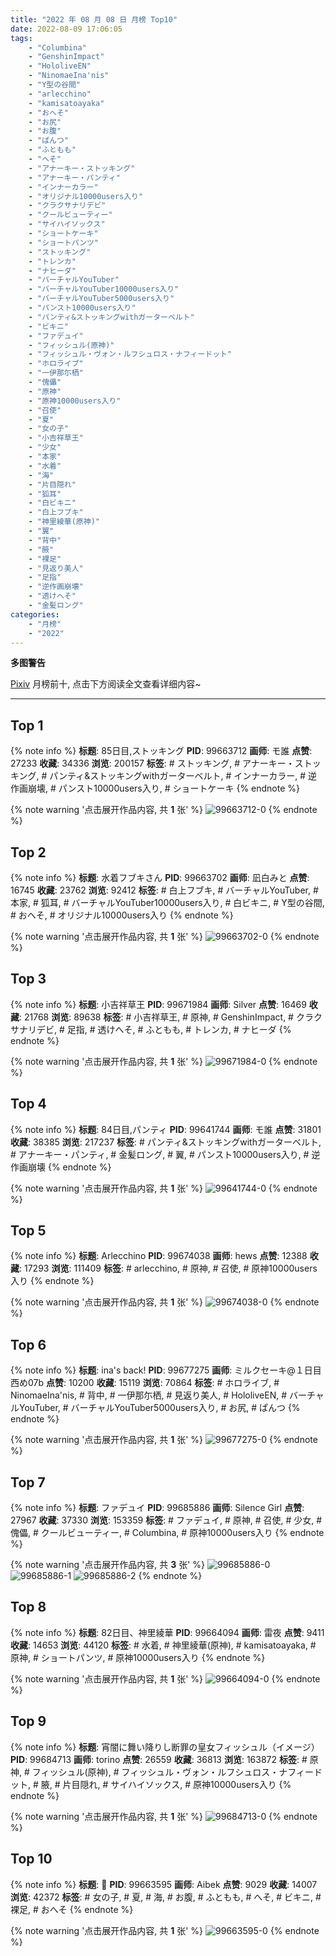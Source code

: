 ```yaml
---
title: "2022 年 08 月 08 日 月榜 Top10"
date: 2022-08-09 17:06:05
tags:
    - "Columbina"
    - "GenshinImpact"
    - "HololiveEN"
    - "NinomaeIna'nis"
    - "Y型の谷間"
    - "arlecchino"
    - "kamisatoayaka"
    - "おへそ"
    - "お尻"
    - "お腹"
    - "ぱんつ"
    - "ふともも"
    - "へそ"
    - "アナーキー・ストッキング"
    - "アナーキー・パンティ"
    - "インナーカラー"
    - "オリジナル10000users入り"
    - "クラクサナリデビ"
    - "クールビューティー"
    - "サイハイソックス"
    - "ショートケーキ"
    - "ショートパンツ"
    - "ストッキング"
    - "トレンカ"
    - "ナヒーダ"
    - "バーチャルYouTuber"
    - "バーチャルYouTuber10000users入り"
    - "バーチャルYouTuber5000users入り"
    - "パンスト10000users入り"
    - "パンティ&ストッキングwithガーターベルト"
    - "ビキニ"
    - "ファデュイ"
    - "フィッシュル(原神)"
    - "フィッシュル・ヴォン・ルフシュロス・ナフィードット"
    - "ホロライブ"
    - "一伊那尓栖"
    - "傀儡"
    - "原神"
    - "原神10000users入り"
    - "召使"
    - "夏"
    - "女の子"
    - "小吉祥草王"
    - "少女"
    - "本家"
    - "水着"
    - "海"
    - "片目隠れ"
    - "狐耳"
    - "白ビキニ"
    - "白上フブキ"
    - "神里綾華(原神)"
    - "翼"
    - "背中"
    - "腋"
    - "裸足"
    - "見返り美人"
    - "足指"
    - "逆作画崩壊"
    - "透けへそ"
    - "金髪ロング"
categories:
    - "月榜"
    - "2022"
---
```


<i class="fa fa-triangle-exclamation"></i>**多图警告**<i class="fa fa-triangle-exclamation"></i>

[Pixiv](https://www.pixiv.net/) 月榜前十, 点击下方阅读全文查看详细内容~

<!-- more -->

---

## Top 1

{% note info %}
**标题**: 85日目,ストッキング
**PID**: 99663712 **画师**: モ誰
**点赞**: 27233 **收藏**: 34336 **浏览**: 200157
**标签**: # ストッキング, # アナーキー・ストッキング, # パンティ&ストッキングwithガーターベルト, # インナーカラー, # 逆作画崩壊, # パンスト10000users入り, # ショートケーキ
{% endnote %}

{% note warning '点击展开作品内容, 共 **1** 张' %}
![99663712-0](https://i.pixiv.re/img-original/img/2022/07/12/00/00/23/99663712_p0.jpg)
{% endnote %}

## Top 2

{% note info %}
**标题**: 水着フブキさん
**PID**: 99663702 **画师**: 凪白みと
**点赞**: 16745 **收藏**: 23762 **浏览**: 92412
**标签**: # 白上フブキ, # バーチャルYouTuber, # 本家, # 狐耳, # バーチャルYouTuber10000users入り, # 白ビキニ, # Y型の谷間, # おへそ, # オリジナル10000users入り
{% endnote %}

{% note warning '点击展开作品内容, 共 **1** 张' %}
![99663702-0](https://i.pixiv.re/img-original/img/2022/07/12/00/00/20/99663702_p0.png)
{% endnote %}

## Top 3

{% note info %}
**标题**: 小吉祥草王
**PID**: 99671984 **画师**: Silver
**点赞**: 16469 **收藏**: 21768 **浏览**: 89638
**标签**: # 小吉祥草王, # 原神, # GenshinImpact, # クラクサナリデビ, # 足指, # 透けへそ, # ふともも, # トレンカ, # ナヒーダ
{% endnote %}

{% note warning '点击展开作品内容, 共 **1** 张' %}
![99671984-0](https://i.pixiv.re/img-original/img/2022/07/12/12/12/55/99671984_p0.jpg)
{% endnote %}

## Top 4

{% note info %}
**标题**: 84日目,パンティ
**PID**: 99641744 **画师**: モ誰
**点赞**: 31801 **收藏**: 38385 **浏览**: 217237
**标签**: # パンティ&ストッキングwithガーターベルト, # アナーキー・パンティ, # 金髪ロング, # 翼, # パンスト10000users入り, # 逆作画崩壊
{% endnote %}

{% note warning '点击展开作品内容, 共 **1** 张' %}
![99641744-0](https://i.pixiv.re/img-original/img/2022/07/11/00/00/09/99641744_p0.jpg)
{% endnote %}

## Top 5

{% note info %}
**标题**: Arlecchino
**PID**: 99674038 **画师**: hews
**点赞**: 12388 **收藏**: 17293 **浏览**: 111409
**标签**: # arlecchino, # 原神, # 召使, # 原神10000users入り
{% endnote %}

{% note warning '点击展开作品内容, 共 **1** 张' %}
![99674038-0](https://i.pixiv.re/img-original/img/2022/07/12/15/20/56/99674038_p0.png)
{% endnote %}

## Top 6

{% note info %}
**标题**: ina's back!
**PID**: 99677275 **画师**: ミルクセーキ@１日目西め07b
**点赞**: 10200 **收藏**: 15119 **浏览**: 70864
**标签**: # ホロライブ, # NinomaeIna'nis, # 背中, # 一伊那尓栖, # 見返り美人, # HololiveEN, # バーチャルYouTuber, # バーチャルYouTuber5000users入り, # お尻, # ぱんつ
{% endnote %}

{% note warning '点击展开作品内容, 共 **1** 张' %}
![99677275-0](https://i.pixiv.re/img-original/img/2022/07/12/18/51/02/99677275_p0.jpg)
{% endnote %}

## Top 7

{% note info %}
**标题**: ファデュイ
**PID**: 99685886 **画师**: Silence Girl
**点赞**: 27967 **收藏**: 37330 **浏览**: 153359
**标签**: # ファデュイ, # 原神, # 召使, # 少女, # 傀儡, # クールビューティー, # Columbina, # 原神10000users入り
{% endnote %}

{% note warning '点击展开作品内容, 共 **3** 张' %}
![99685886-0](https://i.pixiv.re/img-original/img/2022/07/13/00/35/01/99685886_p0.png)
![99685886-1](https://i.pixiv.re/img-original/img/2022/07/13/00/35/01/99685886_p1.png)
![99685886-2](https://i.pixiv.re/img-original/img/2022/07/13/00/35/01/99685886_p2.png)
{% endnote %}

## Top 8

{% note info %}
**标题**: 82日目、神里綾華
**PID**: 99664094 **画师**: 雷夜
**点赞**: 9411 **收藏**: 14653 **浏览**: 44120
**标签**: # 水着, # 神里綾華(原神), # kamisatoayaka, # 原神, # ショートパンツ, # 原神10000users入り
{% endnote %}

{% note warning '点击展开作品内容, 共 **1** 张' %}
![99664094-0](https://i.pixiv.re/img-original/img/2022/07/12/00/09/58/99664094_p0.jpg)
{% endnote %}

## Top 9

{% note info %}
**标题**: 宵闇に舞い降りし断罪の皇女フィッシュル（イメージ）
**PID**: 99684713 **画师**: torino
**点赞**: 26559 **收藏**: 36813 **浏览**: 163872
**标签**: # 原神, # フィッシュル(原神), # フィッシュル・ヴォン・ルフシュロス・ナフィードット, # 腋, # 片目隠れ, # サイハイソックス, # 原神10000users入り
{% endnote %}

{% note warning '点击展开作品内容, 共 **1** 张' %}
![99684713-0](https://i.pixiv.re/img-original/img/2022/07/13/00/00/22/99684713_p0.jpg)
{% endnote %}

## Top 10

{% note info %}
**标题**: 🌊
**PID**: 99663595 **画师**: Aibek
**点赞**: 9029 **收藏**: 14007 **浏览**: 42372
**标签**: # 女の子, # 夏, # 海, # お腹, # ふともも, # へそ, # ビキニ, # 裸足, # おへそ
{% endnote %}

{% note warning '点击展开作品内容, 共 **1** 张' %}
![99663595-0](https://i.pixiv.re/img-original/img/2022/07/12/00/00/02/99663595_p0.jpg)
{% endnote %}
